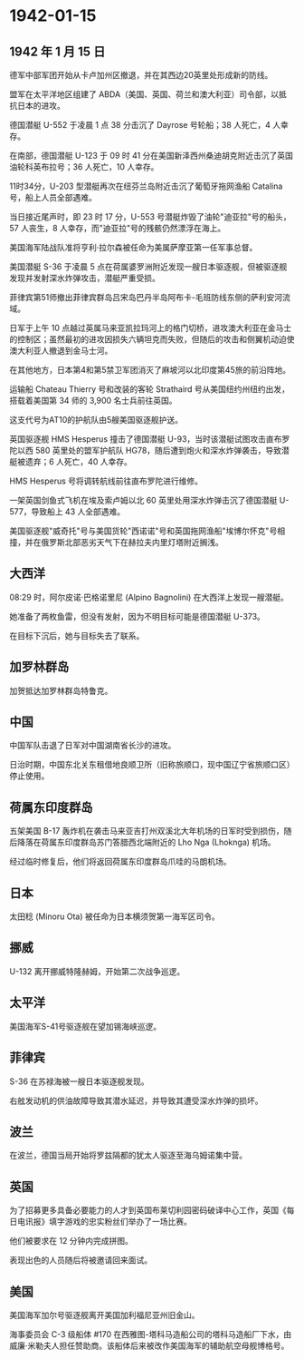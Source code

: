 # 1942-01-15

## 1942 年 1 月 15 日

德军中部军团开始从卡卢加州区撤退，并在其西边20英里处形成新的防线。

盟军在太平洋地区组建了
ABDA（美国、英国、荷兰和澳大利亚）司令部，以抵抗日本的进攻。

德国潜艇 U-552 于凌晨 1 点 38 分击沉了 Dayrose 号轮船；38 人死亡，4
人幸存。

在南部，德国潜艇 U-123 于 09 时 41
分在美国新泽西州桑迪胡克附近击沉了英国油轮科英布拉号；36 人死亡，10
人幸存。

11时34分，U-203 型潜艇再次在纽芬兰岛附近击沉了葡萄牙拖网渔船 Catalina
号，船上人员全部遇难。

当日接近尾声时，即 23 时 17 分，U-553
号潜艇炸毁了油轮"迪亚拉"号的船头，57 人丧生，8
人幸存，而"迪亚拉"号的残骸仍然漂浮在海上。

美国海军陆战队准将亨利·拉尔森被任命为美属萨摩亚第一任军事总督。

美国潜艇 S-36 于凌晨 5
点在荷属婆罗洲附近发现一艘日本驱逐舰，但被驱逐舰发现并发射深水炸弹攻击，潜艇严重受损。

菲律宾第51师撤出菲律宾群岛吕宋岛巴丹半岛阿布卡-毛班防线东侧的萨利安河流域。

日军于上午 10
点越过英属马来亚凯拉玛河上的格门切桥，进攻澳大利亚在金马士的控制区；虽然最初的进攻因损失六辆坦克而失败，但随后的攻击和侧翼机动迫使澳大利亚人撤退到金马士河。

在其他地方，日本第4和第5禁卫军团消灭了麻坡河以北印度第45旅的前沿阵地。

运输船 Chateau Thierry 号和改装的客轮 Strathaird
号从美国纽约州纽约出发，搭载着美国第 34 师的 3,900 名士兵前往英国。

这支代号为AT10的护航队由5艘美国驱逐舰护送。

英国驱逐舰 HMS Hesperus 撞击了德国潜艇
U-93，当时该潜艇试图攻击直布罗陀以西 580 英里处的盟军护航队
HG78，随后遭到炮火和深水炸弹袭击，导致潜艇被遗弃；6 人死亡，40 人幸存。

HMS Hesperus 号将调转航线前往直布罗陀进行维修。

一架英国剑鱼式飞机在埃及索卢姆以北 60 英里处用深水炸弹击沉了德国潜艇
U-577，导致船上 43 人全部遇难。

美国驱逐舰"威奇托"号与美国货轮"西诺诺"号和英国拖网渔船"埃博尔怀克"号相撞，并在俄罗斯北部恶劣天气下在赫拉夫内里灯塔附近搁浅。

## 大西洋

08:29 时，阿尔皮诺·巴格诺里尼 (Alpino Bagnolini)
在大西洋上发现一艘潜艇。

她准备了两枚鱼雷，但没有发射，因为不明目标可能是德国潜艇 U-373。

在目标下沉后，她与目标失去了联系。

## 加罗林群岛

加贺抵达加罗林群岛特鲁克。

## 中国

中国军队击退了日军对中国湖南省长沙的进攻。

日治时期，中国东北关东租借地良顺卫所（旧称旅顺口，现中国辽宁省旅顺口区）停止使用。

## 荷属东印度群岛

五架美国 B-17
轰炸机在袭击马来亚吉打州双溪北大年机场的日军时受到损伤，随后降落在荷属东印度群岛苏门答腊西北端附近的
Lho Nga (Lhoknga) 机场。

经过临时修复后，他们将返回荷属东印度群岛爪哇的马朗机场。

## 日本

太田稔 (Minoru Ota) 被任命为日本横须贺第一海军区司令。

## 挪威

U-132 离开挪威特隆赫姆，开始第二次战争巡逻。

## 太平洋

美国海军S-41号驱逐舰在望加锡海峡巡逻。

## 菲律宾

S-36 在苏禄海被一艘日本驱逐舰发现。

右舷发动机的供油故障导致其潜水延迟，并导致其遭受深水炸弹的损坏。

## 波兰

在波兰，德国当局开始将罗兹隔都的犹太人驱逐至海乌姆诺集中营。

## 英国

为了招募更多具备必要能力的人才到英国布莱切利园密码破译中心工作，英国《每日电讯报》填字游戏的忠实粉丝们举办了一场比赛。

他们被要求在 12 分钟内完成拼图。

表现出色的人员随后将被邀请回来面试。

## 美国

美国海军加尔号驱逐舰离开美国加利福尼亚州旧金山。

海事委员会 C-3 级船体 #170
在西雅图-塔科马造船公司的塔科马造船厂下水，由威廉·米勒夫人担任赞助商。该船体后来被改作美国海军的辅助航空母舰博格号。


